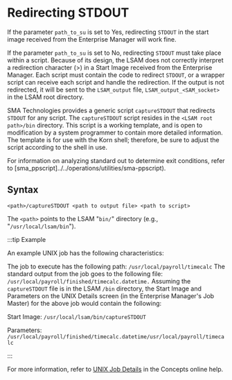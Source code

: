 # Redirecting STDOUT

If the parameter ```path_to_su``` is set to Yes, redirecting ```STDOUT``` in the start image received from the Enterprise Manager will work fine.

If the parameter ```path_to_su``` is set to No, redirecting ```STDOUT``` must take place within a script. Because of its design, the LSAM does not correctly interpret a redirection character (>) in a Start Image received from the Enterprise Manager. Each script must contain the code to redirect ```STDOUT```, or a wrapper script can receive each script and handle the redirection. If the output is not redirected, it will be sent to the ```LSAM_output``` file, ```LSAM_output_<SAM_socket>``` in the LSAM root directory.

SMA Technologies provides a generic script ```captureSTDOUT``` that redirects ```STDOUT``` for any script. The ```captureSTDOUT``` script resides in the ```<LSAM root path>/bin``` directory. This script is a working template, and is open to modification by a system programmer to contain more detailed information. The template is for use with the Korn shell; therefore, be sure to adjust the script according to the shell in use.

For information on analyzing standard out to determine exit conditions, refer to [sma_ppscript]../../operations/utilities/sma-ppscript).

## Syntax

```<path>/captureSTDOUT <path to output file> <path to script>```

The ```<path>``` points to the LSAM "```bin/```" directory (e.g., "```/usr/local/lsam/bin```").

:::tip Example

An example UNIX job has the following characteristics:

The job to execute has the following path: ```/usr/local/payroll/timecalc```
The standard output from the job goes to the following file: ```/usr/local/payroll/finished/timecalc.datetime.```
Assuming the ```captureSTDOUT``` file is in the LSAM ```/bin``` directory, the Start Image and Parameters on the UNIX Details screen (in the Enterprise Manager's Job Master) for the above job would contain the following:

Start Image: ```/usr/local/lsam/bin/captureSTDOUT```

Parameters: ```/usr/local/payroll/finished/timecalc.datetime/usr/local/payroll/timecalc```

:::

For more information, refer to [UNIX Job Details](https://help.smatechnologies.com/opcon/core/job-types/unix) in the Concepts online help.